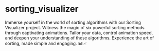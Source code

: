 # sorting_visualizer
Immerse yourself in the world of sorting algorithms with our Sorting Visualizer project. Witness the magic of six powerful sorting methods through captivating animations. Tailor your data, control animation speed, and deepen your understanding of these algorithms. Experience the art of sorting, made simple and engaging. 📊📈
